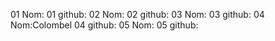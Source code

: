 01 Nom:
01 github:
02 Nom:
02 github:
03 Nom:
03 github:
04 Nom:Colombel
04 github:
05 Nom:
05 github:
